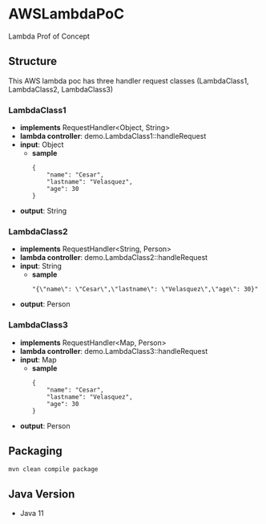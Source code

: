 # AWSLambdaPoC
Lambda Prof of Concept

## Structure
This AWS lambda poc has three handler request classes (LambdaClass1, LambdaClass2, LambdaClass3)

### LambdaClass1 
* <b>implements</b> RequestHandler<Object, String>
* <b>lambda controller</b>: demo.LambdaClass1::handleRequest
* <b>input</b>: Object
  * <b>sample</b>
    ```
    {
        "name": "Cesar",
        "lastname": "Velasquez",
        "age": 30
    }
    ```
* <b>output</b>: String
### LambdaClass2
* <b>implements</b> RequestHandler<String, Person>
* <b>lambda controller</b>: demo.LambdaClass2::handleRequest
* <b>input</b>: String
    * <b>sample</b>
      ```
      "{\"name\": \"Cesar\",\"lastname\": \"Velasquez\",\"age\": 30}"
      ```
* <b>output</b>: Person
### LambdaClass3
* <b>implements</b> RequestHandler<Map, Person>
* <b>lambda controller</b>: demo.LambdaClass3::handleRequest
* <b>input</b>: Map
    * <b>sample</b>
      ```
      {
          "name": "Cesar",
          "lastname": "Velasquez",
          "age": 30
      }
      ```
* <b>output</b>: Person

## Packaging
``
mvn clean compile package
``

## Java Version
* Java 11